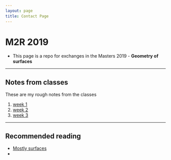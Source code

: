 ```yaml
---
layout: page
title: Contact Page
---
```


# M2R 2019

- This page is a repo for exchanges 
in the Masters 2019 - **Geometry of surfaces**


[//]: # (<img  width="50%" alt="taylor s" src="taylor.png">)

---
## Notes from classes

These are my rough notes from the classes

1. [week 1](cour1.pdf)
1. [week 2](cour2.pdf)
1. [week 3](cours2.pdf)

---

## Recommended reading

- [Mostly surfaces](http://www.math.brown.edu/~res/MathNotes/surface.pdf)
- []()
